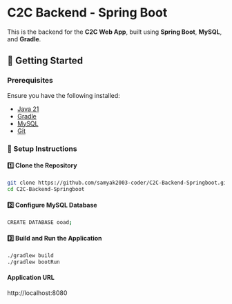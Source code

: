 # C2C Backend - Spring Boot  

This is the backend for the **C2C Web App**, built using **Spring Boot**, **MySQL**, and **Gradle**.  

## 🚀 Getting Started  

### Prerequisites  

Ensure you have the following installed:  

- [Java 21](https://adoptopenjdk.net/)  
- [Gradle](https://gradle.org/install/)  
- [MySQL](https://dev.mysql.com/downloads/)  
- [Git](https://git-scm.com/)  

### 🔧 Setup Instructions  

#### 1️⃣ Clone the Repository  
```bash
git clone https://github.com/samyak2003-coder/C2C-Backend-Springboot.git
cd C2C-Backend-Springboot
```

#### 2️⃣ Configure MySQL Database
```bash
CREATE DATABASE ooad;
```

#### 3️⃣ Build and Run the Application
```bash
./gradlew build
./gradlew bootRun
```

#### Application URL 
http://localhost:8080


